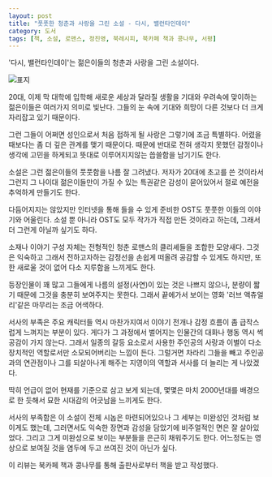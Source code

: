 ```yaml
---
layout: post
title: "풋풋한 청춘과 사랑을 그린 소설 - 다시, 밸런타인데이"
category: 도서
tags: [책, 소설, 로맨스, 정진영, 북레시피, 북카페 책과 콩나무, 서평]
---
```


'다시, 밸런타인데이'는
젊은이들의 청춘과 사랑을 그린 소설이다.

![표지](https://images2.imgbox.com/d6/72/CgEVqImx_o.jpg)

20대, 이제 막 대학에 입학해
새로운 세상과 달라질 생활을 기대와 우려속에 맞이하는 젊은이들은
여러가지 의미로 빛난다.
그들의 눈 속에 기대와 희망이 다른 것보다 더 크게 자리잡고 있기 때문이다.

그런 그들이 어쩌면 성인으로서 처음 접하게 될 사랑은 그렇기에 조금 특별하다.
어렸을 때보다는 좀 더 깊은 관계를 맺기 때문이다.
때문에 반대로 전혀 생각지 못했던 감정이나 생각에 고민을 하게되고
뜻대로 이루어지지않는 씁쓸함을 남기기도 한다.

소설은 그런 젊은이들의 풋풋함을 나름 잘 그려냈다.
저자가 20대에 초고를 쓴 것이라서 그런지 그 나이대 젊은이들만이 가질 수 있는 특권같은 감성이 묻어있어서
절로 예전을 추억하게 만들기도 한다.

다듬어지지는 않았지만 인터넷을 통해 들을 수 있게 준비한 OST도
풋풋한 이들의 이야기와 어울린다.
소설 뿐 아니라 OST도 모두 작가가 직접 만든 것이라고 하는데, 그래서 더 그런게 아닐까 싶기도 하다.

소재나 이야기 구성 자체는 전형적인 청춘 로맨스의 클리셰들을 조합한 모양새다.
그것은 익숙하고 그래서 전하고자하는 감정선을 손쉽게 떠올려 공감할 수 있게도 하지만,
또한 새로울 것이 없어 다소 지루함을 느끼게도 한다.

등장인물이 꽤 많고 그들에게 나름의 설정(사연)이 있는 것은 나쁘지 않으나,
분량이 짧기 때문에 그것을 충분히 보여주지는 못한다.
그래서 끝에가서 보이는 영화 '러브 액츄얼리'같은 마무리는 조금 어색하다.

서사의 부족은 주요 캐릭터들 역시 마찬가지여서
이야기 전개나 감정 흐름이 좀 급작스럽게 느껴지는 부분이 있다.
게다가 그 과정에서 벌어지는 인물간의 대화나 행동 역시 썩 공감이 가지 않는다.
그래서 일종의 갈등 요소로서 사용한 주인공의 사랑과 이별이
다소 장치적인 역할로서만 소모되어버리는 느낌이 든다.
그럴거면 차라리 그들을 빼고
주인공과의 연관점이나 그를 되살아나게 해주는 지영이의 역할과 서사를 더 늘리는 게 나았겠다.

딱히 언급이 없어 현재를 기준으로 삼고 보게 되는데,
몇몇은 마치 2000년대를 배경으로 한 듯해서 묘한 시대감의 어긋남을 느끼게도 한다.

서사의 부족함은 이 소설이 전체 시놉은 마련되어있으나
그 세부는 미완성인 것처럼 보이게도 했는데,
그러면서도 익숙한 장면과 감성을 담았기에 비주얼적인 면은 잘 살아있었다.
그리고 그게 미완성으로 보이는 부분들을 은근히 채워주기도 한다.
어느정도는 영상으로 보여질 것을 염두에 두고 쓰여진 것이 아닌가 싶다.



<div class="im im-info">
이 리뷰는 북카페 책과 콩나무를 통해 출판사로부터 책을 받고 작성했다.
</div>
